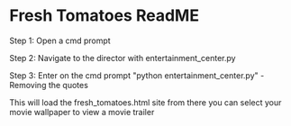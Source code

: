 # Fresh Tomatoes ReadME

Step 1: Open a cmd prompt

Step 2: Navigate to the director with entertainment_center.py

Step 3: Enter on the cmd prompt "python entertainment_center.py" - Removing the quotes


This will load the fresh_tomatoes.html site from there you can select your movie wallpaper to view a movie trailer
